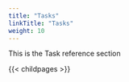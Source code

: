 ```yaml
---
title: "Tasks"
linkTitle: "Tasks"
weight: 10
---
```



This is the Task reference section

{{< childpages >}}

